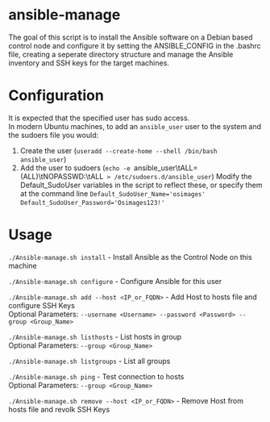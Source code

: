 # ansible-manage
The goal of this script is to install the Ansible software on a Debian based control node and configure it by setting the ANSIBLE_CONFIG in the .bashrc file, creating a seperate directory structure and manage the Ansible inventory and SSH keys for the target machines.

# Configuration
It is expected that the specified user has sudo access.  
In modern Ubuntu machines, to add an `ansible_user` user to the system and the sudoers file you would:  
1) Create the user (`useradd --create-home --shell /bin/bash ansible_user`)
2) Add the user to sudoers (`echo -e `ansible_user\tALL=(ALL)\tNOPASSWD:\tALL` > /etc/sudoers.d/ansible_user`)
Modify the Default_SudoUser variables in the script to reflect these, or specify them at the command line
`Default_SudoUser_Name='osimages'`
`Default_SudoUser_Password='Osimages123!'`

# Usage
`./Ansible-manage.sh install` - Install Ansible as the Control Node on this machine  

`./Ansible-manage.sh configure` - Configure Ansible for this user  

`./Ansible-manage.sh add --host <IP_or_FQDN>` - Add Host to hosts file and configure SSH Keys  
        Optional Parameters: `--username <Username> --password <Password> --group <Group_Name>`  

`./Ansible-manage.sh listhosts` - List hosts in group  
        Optional Parameters: `--group <Group_Name>`  

`./Ansible-manage.sh listgroups` - List all groups  

`./Ansible-manage.sh ping` - Test connection to hosts  
        Optional Parameters: `--group <Group_Name>`  

`./Ansible-manage.sh remove --host <IP_or_FQDN>` - Remove Host from hosts file and revolk SSH Keys  

